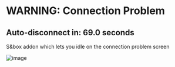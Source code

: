 # WARNING: Connection Problem

## Auto-disconnect in: 69.0 seconds

S&box addon which lets you idle on the connection problem screen

![image](https://user-images.githubusercontent.com/16174954/124649031-44775a80-de98-11eb-8f81-fbb5dc2b7aa9.png)

